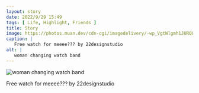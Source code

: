 ```yaml
---
layout: story
date: 2022/9/29 15:49
tags: [ Life, Highlight, Friends ]
title: Story
image: https://photos.muan.dev/cdn-cgi/imagedelivery/-wp_VgtWlgmh1JURQ8t1mg/d1653081-516b-46bd-eb29-e51d3ff07f00/public
caption: |
   Free watch for meeee??? by 22designstudio
alt: |
   woman changing watch band
---
```


![woman changing watch band](https://photos.muan.dev/cdn-cgi/imagedelivery/-wp_VgtWlgmh1JURQ8t1mg/d1653081-516b-46bd-eb29-e51d3ff07f00/public)

Free watch for meeee??? by 22designstudio
